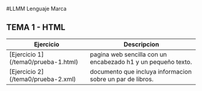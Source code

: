 #LLMM
Lenguaje Marca
## TEMA 1 - HTML
Ejercicio | Descripcion
----------|------------
[Ejercicio 1] (/tema0/prueba-1.html)| pagina web sencilla con un encabezado h1 y un pequeño texto.
[Ejercicio 2] (/tema0/prueba-2.xml)| documento que incluya informacion sobre un par de libros.
